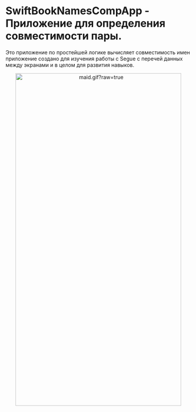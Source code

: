 # SwiftBookNamesCompApp - Приложение для определения совместимости пары.

Это приложение по простейшей логике вычисляет совместимость имен приложение создано для изучения работы с Segue с перечей данных между экранами и в целом для развития навыков.
<div align="center">
  <img data-target="animated-image.replacedImage" alt="maid.gif?raw=true" class="AnimatedImagePlayer-animatedImage" src="https://github.com/Zimizig/SwiftBookNamesCompApp/blob/main/appGif.gif?raw=true" width="450" height="900" style="display: block; opacity: 1;">
</div>
